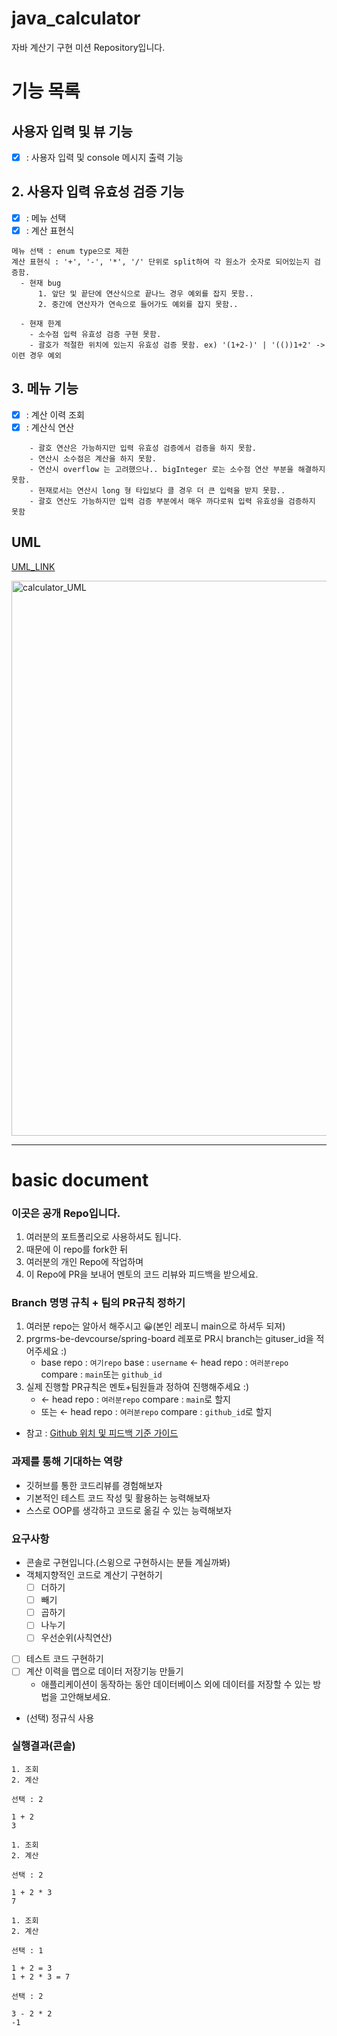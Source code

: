 # java_calculator
자바 계산기 구현 미션 Repository입니다.

# 기능 목록

## 사용자 입력 및 뷰 기능
- [x] :  사용자 입력 및 console 메시지 출력 기능

## 2. 사용자 입력 유효성 검증 기능
- [x] : 메뉴 선택
- [x] : 계산 표현식
```text
메뉴 선택 : enum type으로 제한
계산 표현식 : '+', '-', '*', '/' 단위로 split하여 각 원소가 숫자로 되어있는지 검증함.
  - 현재 bug 
      1. 앞단 및 끝단에 연산식으로 끝나느 경우 예외를 잡지 못함..
      2. 중간에 연산자가 연속으로 들어가도 예외를 잡지 못함..  
      
  - 현재 한계
    - 소수점 입력 유효성 검증 구현 못함.
    - 괄호가 적절한 위치에 있는지 유효성 검증 못함. ex) '(1+2-)' | '(())1+2' ->이련 경우 예외   
```

## 3. 메뉴 기능
- [x] : 계산 이력 조회
- [x] : 계산식 연산
```text
    - 괄호 연산은 가능하지만 입력 유효성 검증에서 검증을 하지 못함.
    - 연산시 소수점은 계산을 하지 못함.
    - 연산시 overflow 는 고려했으나.. bigInteger 로는 소수점 연산 부분을 해결하지 못함.
    - 현재로서는 연산시 long 형 타입보다 클 경우 더 큰 입력을 받지 못함..
    - 괄호 연산도 가능하지만 입력 검증 부분에서 매우 까다로워 입력 유효성을 검증하지 못함
```

## UML

[UML_LINK](/calculator_UML.png)

<img width="888" alt="calculator_UML" src="https://user-images.githubusercontent.com/67587446/160778539-816ab020-5b33-43f6-9fe1-16e2588cafa3.png">

---

# basic document 
### 이곳은 공개 Repo입니다.
1. 여러분의 포트폴리오로 사용하셔도 됩니다.
2. 때문에 이 repo를 fork한 뒤
3. 여러분의 개인 Repo에 작업하며 
4. 이 Repo에 PR을 보내어 멘토의 코드 리뷰와 피드백을 받으세요.

### Branch 명명 규칙 + 팀의 PR규칙 정하기
1. 여러분 repo는 알아서 해주시고 😀(본인 레포니 main으로 하셔두 되져)
2. prgrms-be-devcourse/spring-board 레포로 PR시 branch는 gituser_id을 적어주세요 :)  
    - base repo : `여기repo` base : `username` ← head repo : `여러분repo` compare : `main`또는 `github_id`
3. 실제 진행할 PR규칙은 멘토+팀원들과 정하여 진행해주세요 :) 
    - ← head repo : `여러분repo` compare : `main`로 할지
    - 또는 ← head repo : `여러분repo` compare : `github_id`로 할지
- 참고 : [Github 위치 및 피드백 기준 가이드](https://www.notion.so/backend-devcourse/Github-e1a0908a6bbf4aeaa5a62981499bb215)

### 과제를 통해 기대하는 역량

- 깃허브를 통한 코드리뷰를 경험해보자
- 기본적인 테스트 코드 작성 및 활용하는 능력해보자
- 스스로 OOP를 생각하고 코드로 옮길 수 있는 능력해보자

### 요구사항
- 콘솔로 구현입니다.(스윙으로 구현하시는 분들 계실까봐) 
- 객체지향적인 코드로 계산기 구현하기
    - [ ]  더하기
    - [ ]  빼기
    - [ ]  곱하기
    - [ ]  나누기
    - [ ]  우선순위(사칙연산)
- [ ]  테스트 코드 구현하기
- [ ]  계산 이력을 맵으로 데이터 저장기능 만들기
    - 애플리케이션이 동작하는 동안 데이터베이스 외에 데이터를 저장할 수 있는 방법을 고안해보세요.
- (선택) 정규식 사용

### 실행결과(콘솔)
```
1. 조회
2. 계산

선택 : 2

1 + 2
3

1. 조회
2. 계산

선택 : 2

1 + 2 * 3
7

1. 조회
2. 계산

선택 : 1

1 + 2 = 3
1 + 2 * 3 = 7

선택 : 2

3 - 2 * 2
-1
```

